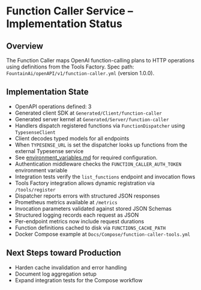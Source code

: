 # Function Caller Service – Implementation Status

## Overview
The Function Caller maps OpenAI function-calling plans to HTTP operations using definitions from the Tools Factory.
Spec path: `FountainAi/openAPI/v1/function-caller.yml` (version 1.0.0).

## Implementation State
- OpenAPI operations defined: 3
- Generated client SDK at `Generated/Client/function-caller`
- Generated server kernel at `Generated/Server/function-caller`
- Handlers dispatch registered functions via ``FunctionDispatcher`` using ``TypesenseClient``
- Client decodes typed models for all endpoints
- When `TYPESENSE_URL` is set the dispatcher looks up functions from the external Typesense service
- See [environment_variables.md](../../../../../../docs/environment_variables.md) for required configuration.
- Authentication middleware checks the `FUNCTION_CALLER_AUTH_TOKEN` environment variable
- Integration tests verify the `list_functions` endpoint and invocation flows
- Tools Factory integration allows dynamic registration via `/tools/register`
- Dispatcher reports errors with structured JSON responses
- Prometheus metrics available at `/metrics`
- Invocation parameters validated against stored JSON Schemas
- Structured logging records each request as JSON
- Per-endpoint metrics now include request durations
- Function definitions cached to disk via `FUNCTIONS_CACHE_PATH`
- Docker Compose example at `Docs/Compose/function-caller-tools.yml`

## Next Steps toward Production
- Harden cache invalidation and error handling
- Document log aggregation setup
- Expand integration tests for the Compose workflow
